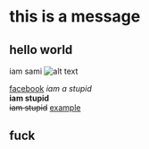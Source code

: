 # this is a message
hello world <br>
---
iam sami
![alt text](https://images.nationalgeographic.org/image/upload/v1652341068/EducationHub/photos/ocean-waves.jpg)  

[facebook](http://www.google.com)
_iam a stupid_  
__iam stupid__  
~~iam stupid~~
<u>example</u>  
## fuck
